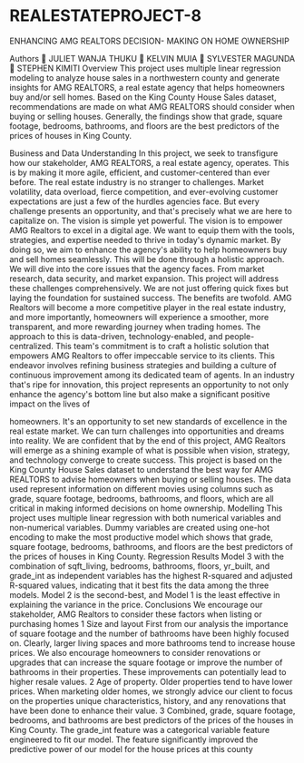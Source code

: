 # REALESTATEPROJECT-8
ENHANCING AMG REALTORS
DECISION- MAKING ON HOME
OWNERSHIP

Authors
 JULIET WANJA THUKU
 KELVIN MUIA
 SYLVESTER MAGUNDA
 STEPHEN KIMITI
Overview
This project uses multiple linear regression modeling to analyze house sales in a northwestern
county and generate insights for AMG REALTORS, a real estate agency that helps homeowners
buy and/or sell homes. Based on the King County House Sales dataset, recommendations are
made on what AMG REALTORS should consider when buying or selling houses. Generally, the
findings show that grade, square footage, bedrooms, bathrooms, and floors are the best predictors
of the prices of houses in King County.

Business and Data Understanding
In this project, we seek to transfigure how our stakeholder, AMG REALTORS, a real estate agency,
operates. This is by making it more agile, efficient, and customer-centered than ever before. The real
estate industry is no stranger to challenges. Market volatility, data overload, fierce competition, and
ever-evolving customer expectations are just a few of the hurdles agencies face. But every
challenge presents an opportunity, and that&#39;s precisely what we are here to capitalize on. The vision
is simple yet powerful. The vision is to empower AMG Realtors to excel in a digital age. We want to
equip them with the tools, strategies, and expertise needed to thrive in today&#39;s dynamic market. By
doing so, we aim to enhance the agency&#39;s ability to help homeowners buy and sell homes
seamlessly. This will be done through a holistic approach. We will dive into the core issues that the
agency faces. From market research, data security, and market expansion. This project will address
these challenges comprehensively. We are not just offering quick fixes but laying the foundation for
sustained success. The benefits are twofold. AMG Realtors will become a more competitive player in
the real estate industry, and more importantly, homeowners will experience a smoother, more
transparent, and more rewarding journey when trading homes. The approach to this is data-driven,
technology-enabled, and people-centralized. This team&#39;s commitment is to craft a holistic solution
that empowers AMG Realtors to offer impeccable service to its clients. This endeavor involves
refining business strategies and building a culture of continuous improvement among its dedicated
team of agents. In an industry that&#39;s ripe for innovation, this project represents an opportunity to not
only enhance the agency&#39;s bottom line but also make a significant positive impact on the lives of

homeowners. It&#39;s an opportunity to set new standards of excellence in the real estate market. We
can turn challenges into opportunities and dreams into reality. We are confident that by the end of
this project, AMG Realtors will emerge as a shining example of what is possible when vision,
strategy, and technology converge to create success.
This project is based on the King County House Sales dataset to understand the best way
for AMG REALTORS to advise homeowners when buying or selling houses. The data
used represent information on different movies using columns such as grade, square
footage, bedrooms, bathrooms, and floors, which are all critical in making informed decisions
on home ownership.
Modelling
This project uses multiple linear regression with both numerical variables and non-numerical
variables. Dummy variables are created using one-hot encoding to make the most productive
model which shows that grade, square footage, bedrooms, bathrooms, and floors are the best
predictors of the prices of houses in King County.
Regression Results
Model 3 with the combination of sqft_living, bedrooms, bathrooms, floors, yr_built, and grade_int as
independent variables has the highest R-squared and adjusted R-squared values, indicating that it
best fits the data among the three models. Model 2 is the second-best, and Model 1 is the least
effective in explaining the variance in the price.
Conclusions
We encourage our stakeholder, AMG Realtors to consider these factors when listing or purchasing
homes
1 Size and layout First from our analysis the importance of square footage and the number of
bathrooms have been highly focused on. Clearly, larger living spaces and more bathrooms tend to
increase house prices. We also encourage homeowners to consider renovations or upgrades that
can increase the square footage or improve the number of bathrooms in their properties. These
improvements can potentially lead to higher resale values.
2 Age of property. Older properties tend to have lower prices. When marketing older homes, we
strongly advice our client to focus on the properties unique characteristics, history, and any
renovations that have been done to enhance their value.
3 Combined, grade, square footage, bedrooms, and bathrooms are best predictors of the prices of
the houses in King County. The grade_int feature was a categorical variable feature engineered to fit
our model. The feature significantly improved the predictive power of our model for the house prices
at this county
